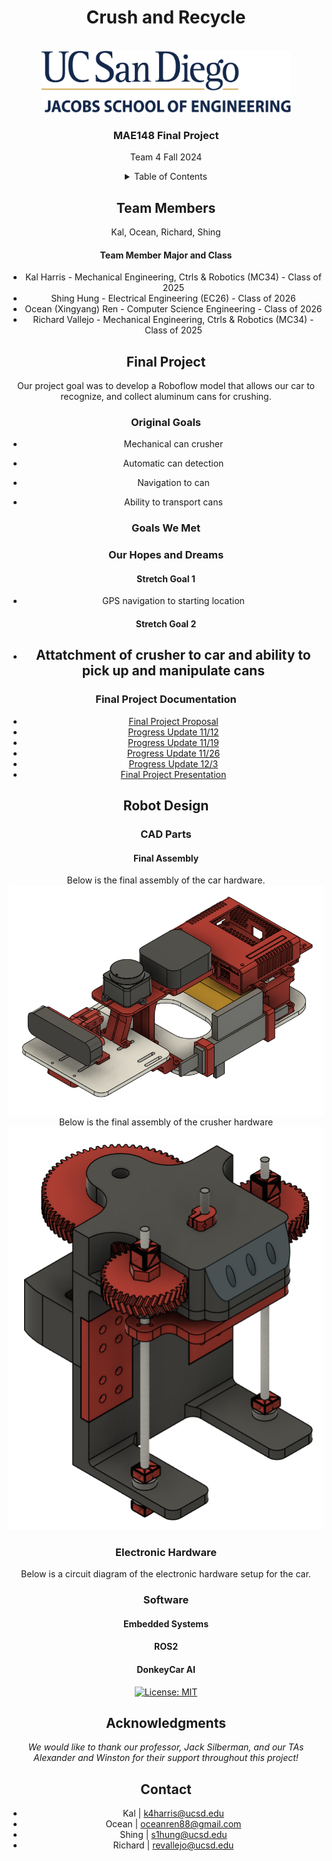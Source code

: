 <div id="top"></div>

<h1 align="center">Crush and Recycle</h1>

<!-- PROJECT LOGO -->
<br />
<div align="center">
  <a href="https://jacobsschool.ucsd.edu/">
    <img src="logo.png" alt="Logo" width="400" height="100">
  </a>
<h3>MAE148 Final Project</h3>
<p>
Team 4 Fall 2024
</p>




<!-- TABLE OF CONTENTS -->
<details>
  <summary>Table of Contents</summary>
  <ol>
    <li><a href="#team-members">Team Members</a></li>
    <li><a href="#final-project">Final Project</a></li>
      <ul>
        <li><a href="#original-goals">Original Goals</a></li>
          <ul>
            <li><a href="#goals-we-met">Goals We Met</a></li>
            <li><a href="#our-hopes-and-dreams">Our Hopes and Dreams</a></li>
              <ul>
                <li><a href="#stretch-goal-1">Stretch Goal 1</a></li>
                <li><a href="#stretch-goal-2">Stretch Goal 2</a></li>
              </ul>
          </ul>
        <li><a href="#final-project-documentation">Final Project Documentation</a></li>
      </ul>
    <li><a href="#robot-design">Robot Design </a></li>
      <ul>
        <li><a href="#cad-parts">CAD Parts</a></li>
          <ul>
            <li><a href="#final-assembly">Final Assembly</a></li>
          </ul>
        <li><a href="#electronic-hardware">Electronic Hardware</a></li>
        <li><a href="#software">Software</a></li>
          <ul>
            <li><a href="#embedded-systems">Embedded Systems</a></li>
            <li><a href="#ros2">ROS2</a></li>
            <li><a href="#donkeycar-ai">DonkeyCar AI</a></li>
          </ul>
      </ul>
    <li><a href="#acknowledgments">Acknowledgments</a></li>
    <li><a href="#contact">Contact</a></li>
  </ol>
</details>



<!-- TEAM MEMBERS -->
## Team Members

<div align="center">
    <p align = "center">Kal, Ocean, Richard, Shing</p>
</div>

<h4>Team Member Major and Class </h4>
<ul>
  <li>Kal Harris - Mechanical Engineering, Ctrls & Robotics (MC34) - Class of 2025</li>
  <li>Shing Hung - Electrical Engineering (EC26) - Class of 2026</li>
  <li>Ocean (Xingyang) Ren - Computer Science Engineering - Class of 2026</li>
  <li>Richard Vallejo - Mechanical Engineering, Ctrls & Robotics (MC34) - Class of 2025</li>
</ul>

<!-- Final Project -->
## Final Project

Our project goal was to develop a Roboflow model that allows our car to recognize, and collect aluminum cans for crushing.

<!-- Original Goals -->
### Original Goals
- Mechanical can crusher
  
- Automatic can detection
 
- Navigation to can
  
- Ability to transport cans
  
   
<!-- End Results -->
### Goals We Met


### Our Hopes and Dreams
#### Stretch Goal 1
- GPS navigation to starting location
  

#### Stretch Goal 2
- Attatchment of crusher to car and ability to pick up and manipulate cans
  - 

### Final Project Documentation

* [Final Project Proposal](https://docs.google.com/presentation/d/1pHLgUBesqCKS7VFTx-bAJzIjJi9eSJPVUFPuMKzSsTc/edit?usp=sharing)
* [Progress Update 11/12](https://docs.google.com/presentation/d/13tIzn-EIijeyNu3JyVXDeJk15rElvjYHa1EEtGUj7PA/edit?usp=sharing)
* [Progress Update 11/19](https://docs.google.com/presentation/d/1290DYqnk4ta18DmWXkM-FQgY5nVr_kz5AaHiLQObxpw/edit?usp=sharing)
* [Progress Update 11/26](https://docs.google.com/presentation/d/1Br6nuLvBIe_jpIerxWEspOtauC0ulfg9Ca2GjSBRaZA/edit?usp=sharing)
* [Progress Update 12/3](https://docs.google.com/presentation/d/1P7J8KuAeAzvcbS3Q77wWKoWR5wI_fg6BIRTbnA77Hog/edit?usp=sharing)
* [Final Project Presentation](https://docs.google.com/presentation/d/1P7J8KuAeAzvcbS3Q77wWKoWR5wI_fg6BIRTbnA77Hog/edit?usp=sharing)

<!-- Early Quarter -->
## Robot Design

### CAD Parts
#### Final Assembly

Below is the final assembly of the car hardware.
![Car Full Assembly](FinalConfig.png "Car Full Assembly")
Below is the final assembly of the crusher hardware
![Crusher Full Assembly](FullAssembly.png "Crusher Full Assembly")

### Electronic Hardware
Below is a circuit diagram of the electronic hardware setup for the car.



### Software
#### Embedded Systems

#### ROS2

#### DonkeyCar AI

<!-- Badges -->
[![License: MIT](https://img.shields.io/badge/License-MIT-yellow.svg)](https://opensource.org/licenses/MIT)

<!-- ACKNOWLEDGMENTS -->
## Acknowledgments
*We would like to thank our professor, Jack Silberman, and our TAs Alexander and Winston for their support throughout this project!*

<!-- CONTACT -->
## Contact

* Kal | k4harris@ucsd.edu
* Ocean | oceanren88@gmail.com 
* Shing | s1hung@ucsd.edu
* Richard | revallejo@ucsd.edu

